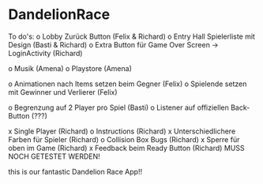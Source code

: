 # DandelionRace

To do's:
o Lobby Zurück Button (Felix & Richard)
o Entry Hall Spielerliste mit Design (Basti & Richard)
o Extra Button für Game Over Screen -> LoginActivity (Richard)

o Musik (Amena)
o Playstore (Amena)

o Animationen nach Items setzen beim Gegner (Felix)
o Spielende setzen mit Gewinner und Verlierer (Felix)

o Begrenzung auf 2 Player pro Spiel (Basti)
o Listener auf offiziellen Back-Button (???)

x Single Player (Richard)
o Instructions (Richard)
x Unterschiedlichere Farben für Spieler (Richard)
o Collision Box Bugs (Richard)
x Sperre für oben im Game (Richard)
x Feedback beim Ready Button (Richard) MUSS NOCH GETESTET WERDEN!

this is our fantastic Dandelion Race App!!

